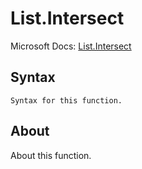 ---
---

# List.Intersect

Microsoft Docs: [List.Intersect](https://docs.microsoft.com/en-us/powerquery-m/list-intersect)

## Syntax

```powerquery-m
Syntax for this function.
```

## About

About this function.

